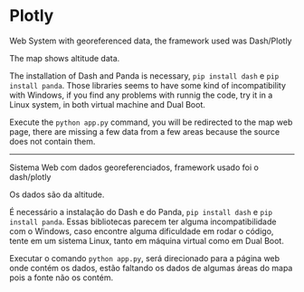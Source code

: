 # Plotly
Web System with georeferenced data, the framework used was Dash/Plotly

The map shows altitude data.

The installation of Dash and Panda is necessary, `pip install dash` e `pip install panda`. Those libraries seems to have some kind of incompatibility with Windows, if you find any problems with runnig the code, try it in a Linux system, in both virtual machine and Dual Boot.

Execute the `python app.py` command, you will be redirected to the map web page, there are missing a few data from a few areas because the source does not contain them.

_____________________________


Sistema Web com dados georeferenciados, framework usado foi o dash/plotly

Os dados são da altitude.

É necessário a instalação do Dash e do Panda, `pip install dash` e `pip install panda`. Essas bibliotecas parecem ter alguma incompatibilidade com o Windows, caso encontre alguma dificuldade em rodar o código, tente em um sistema Linux, tanto em máquina virtual como em Dual Boot.

Executar o comando `python app.py`, será direcionado para a página web onde contém os dados, estão faltando os dados de algumas áreas do mapa pois a fonte não os contém.
